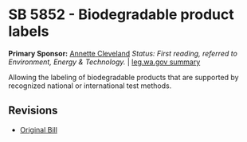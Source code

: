 # SB 5852 - Biodegradable product labels
**Primary Sponsor:** [Annette Cleveland](/person/leg/annette.cleveland.md)
*Status: First reading, referred to Environment, Energy & Technology.* | [leg.wa.gov summary](https://app.leg.wa.gov/billsummary?BillNumber=5852&Year=2021)

Allowing the labeling of biodegradable products that are supported by recognized national or international test methods.

## Revisions
* [Original Bill](1/)